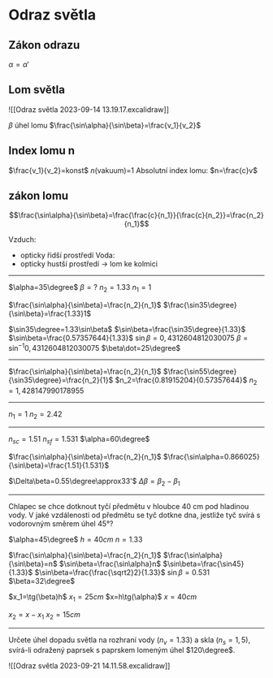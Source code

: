# Odraz světla

## Zákon odrazu
$\alpha=\alpha'$
## Lom světla
![[Odraz světla 2023-09-14 13.19.17.excalidraw]]

$\beta$ úhel lomu
$\frac{\sin\alpha}{\sin\beta}=\frac{v_1}{v_2}$

## Index lomu n
$\frac{v_1}{v_2}=konst$
$n$(vakuum)=1
Absolutní index lomu: $n=\frac{c}v$

## zákon lomu
$$\frac{\sin\alpha}{\sin\beta}=\frac{\frac{c}{n_1}}{\frac{c}{n_2}}=\frac{n_2}{n_1}$$

Vzduch:
- opticky řidší prostředí
Voda:
- opticky hustší prostředí
→ lom ke kolmici

---

$\alpha=35\degree$
$\beta=?$
$n_2=1.33$
$n_1=1$

$\frac{\sin\alpha}{\sin\beta}=\frac{n_2}{n_1}$
$\frac{\sin35\degree}{\sin\beta}=\frac{1.33}1$

$\sin35\degree=1.33\sin\beta$
$\sin\beta=\frac{\sin35\degree}{1.33}$
$\sin\beta=\frac{0.57357644}{1.33}$
$\sin\beta=0,4312604812030075$
$\beta=\sin^{-1}0,4312604812030075$
$\beta\dot=25\degree$

---

$\frac{\sin\alpha}{\sin\beta}=\frac{n_2}{n_1}$
$\frac{\sin55\degree}{\sin35\degree}=\frac{n_2}{1}$
$n_2=\frac{0.81915204}{0.57357644}$
$n_2=1,428147990178955$

---

$n_1=1$
$n_2=2.42$


---

$n_{sc}=1.51$
$n_{sf}=1.531$
$\alpha=60\degree$

$\frac{\sin\alpha}{\sin\beta}=\frac{n_2}{n_1}$
$\frac{\sin\alpha=0.866025}{\sin\beta}=\frac{1.51}{1.531}$

$\Delta\beta=0.55\degree\approx33'$
$\Delta\beta=\beta_2-\beta_1$


---

Chlapec se chce dotknout tyčí předmětu v hloubce 40 cm pod hladinou vody. V jaké vzdálenosti od předmětu se tyč dotkne dna, jestliže tyč svírá s vodorovným směrem úhel 45°?

$\alpha=45\degree$
$h=40cm$
$n=1.33$

$\frac{\sin\alpha}{\sin\beta}=\frac{n_2}{n_1}$
$\frac{\sin\alpha}{\sin\beta}=n$
$\sin\beta=\frac{\sin\alpha}n$
$\sin\beta=\frac{\sin45}{1.33}$
$\sin\beta=\frac{\frac{\sqrt2}2}{1.33}$
$\sin\beta=0.531$
$\beta=32\degree$

$x_1=\tg(\beta)h$
$x_1=25cm$
$x=h\tg(\alpha)$
$x=40cm$

$x_2=x-x_1$
$x_2=15cm$


---

Určete úhel dopadu světla na rozhraní vody ($n_v = 1.33$) a skla ($n_s = 1,5$), svírá-li odražený paprsek s paprskem lomeným úhel $120\degree$.

![[Odraz světla 2023-09-21 14.11.58.excalidraw]]